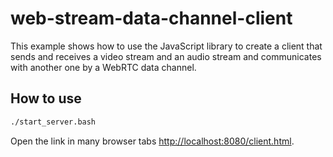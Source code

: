 # web-stream-data-channel-client

This example shows how to use the JavaScript library to create a client that sends and receives a video stream and an audio stream and communicates with another one by a WebRTC data channel.

## How to use

```bash
./start_server.bash
```

Open the link in many browser tabs [http://localhost:8080/client.html](http://localhost:8080/client.html).

